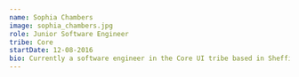 ```yaml
---
name: Sophia Chambers
image: sophia_chambers.jpg
role: Junior Software Engineer
tribe: Core
startDate: 12-08-2016
bio: Currently a software engineer in the Core UI tribe based in Sheffield. Favouring all things javascript.
---
```

